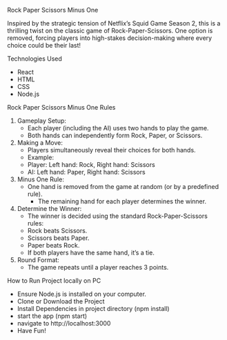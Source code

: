 Rock Paper Scissors Minus One

Inspired by the strategic tension of Netflix’s Squid Game Season 2, this is a thrilling twist on the classic game of Rock-Paper-Scissors. One option is removed, forcing players into high-stakes decision-making where every choice could be their last!

Technologies Used
- React
- HTML
- CSS
- Node.js

Rock Paper Scissors Minus One Rules
1.	Gameplay Setup:
	-	Each player (including the AI) uses two hands to play the game.
	-	Both hands can independently form Rock, Paper, or Scissors.
2.	Making a Move:
	-	Players simultaneously reveal their choices for both hands.
	-	Example:
	  -	Player: Left hand: Rock, Right hand: Scissors
	  - AI: Left hand: Paper, Right hand: Scissors
3.	Minus One Rule:
    - One hand is removed from the game at random (or by a predefined rule).
	  -	The remaining hand for each player determines the winner.
4.	Determine the Winner:
	  -	The winner is decided using the standard Rock-Paper-Scissors rules:
	  -	Rock beats Scissors.
	  -	Scissors beats Paper.
	  -	Paper beats Rock.
	  -	If both players have the same hand, it’s a tie.
5.	Round Format:
    - The game repeats until a player reaches 3 points.
  
How to Run Project locally on PC
- Ensure Node.js is installed on your computer.
- Clone or Download the Project
- Install Dependencies in project directory (npm install)
- start the app (npm start)
- navigate to http://localhost:3000
- Have Fun!
